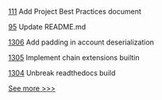 
[111](https://github.com/hyperledger/toc/pull/111) Add Project Best Practices document

[95](https://github.com/hyperledger-labs/fabric-builder-k8s/pull/95) Update README.md

[1306](https://github.com/hyperledger/solang/pull/1306) Add padding in account deserialization

[1305](https://github.com/hyperledger/solang/pull/1305) Implement chain extensions builtin

[1304](https://github.com/hyperledger/solang/pull/1304) Unbreak readthedocs build


[See more >>>](https://start-here.hyperledger.org/pull-requests)
